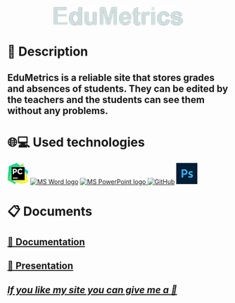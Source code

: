 <p align = "center">
 <img src = "Images/Logo.png" alt = "logo">
 <br>
  <h1>📖 Description </h1>
  <h2>EduMetrics is a reliable site that stores grades and absences of students. They can be edited by the teachers and the students can see them without any problems.</h2>
  
  <p>
  

  </p>
  
  <h1>🌐💻 Used technologies</h1>
  <p align="left">
   <a href="https://www.jetbrains.com/pycharm/"><img src="Images/pycharmlogo.png" alt="PyCharm"/></a>
   <a href="https://www.microsoft.com/en-ww/microsoft-365/word"><img src="https://img.icons8.com/fluency/48/000000/microsoft-word-2019.png" alt="MS Word logo" width=48px /></a>
   <a href="https://www.microsoft.com/en-us/microsoft-365/powerpoint"><img src="https://img.icons8.com/fluency/48/000000/microsoft-powerpoint-2019.png" alt="MS PowerPoint logo" width=48px />
   <a href="https://git-scm.com/"><img src="https://cdn-icons-png.flaticon.com/512/25/25231.png" alt="GitHub" heigh=48px width=48px/></a>
    <a href="https://www.adobe.com/bg/products/photoshop/landpa.html?gclid=CjwKCAiAtNK8BhBBEiwA8wVt94qezHxtY-NWopygOLI1P9tdcQW3J3E7Pd7EeEepnXsQbDi5TL5yuRoCBr8QAvD_BwE&mv=search&mv=search&mv2=paidsearch&sdid=2XBSBWBF&ef_id=CjwKCAiAtNK8BhBBEiwA8wVt94qezHxtY-NWopygOLI1P9tdcQW3J3E7Pd7EeEepnXsQbDi5TL5yuRoCBr8QAvD_BwE:G:s&s_kwcid=AL!3085!3!717270099795!e!!g!!adobe%20photoshop!11094666654!111526147649&gad_source=1"><img src="Images/photoshopLogo.png" alt="Photoshop Logo"></a>
</p>
   
   <h1>📋 Documents</h1>
  <p>
 <h2> <a href ="https://github.com/codingburgas/2425-11-b-sd-school-grades-and-attendace-tracker-project-MMStoyanov21/blob/main/Documentations/EduMetrics.docx" >📜 Documentation</h2>
 <h2> <a href ="https://github.com/codingburgas/2425-11-b-sd-school-grades-and-attendace-tracker-project-MMStoyanov21/blob/main/Documentations/Presentation.pptx" >📰 Presentation</h2>
</p>

<p align="center">

## ***If you like my site you can give me a 🥇***
